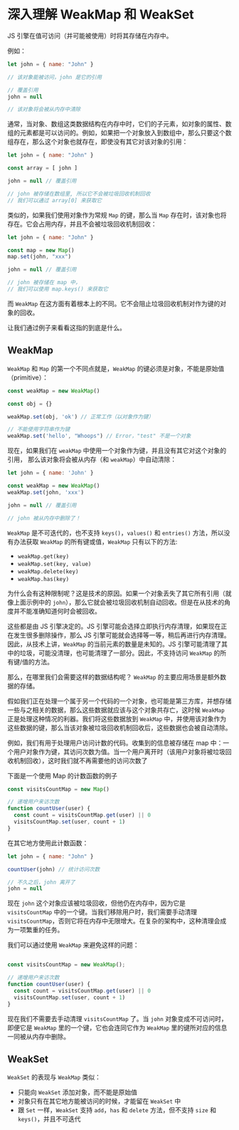 # 深入理解 WeakMap 和 WeakSet
<PubDate date="2021/11/05"/>

JS 引擎在值可访问（并可能被使用）时将其存储在内存中。

例如：
```js
let john = { name: "John" }

// 该对象能被访问，john 是它的引用

// 覆盖引用
john = null

// 该对象将会被从内存中清除
```
通常，当对象、数组这类数据结构在内存中时，它们的子元素，如对象的属性、数组的元素都是可以访问的。例如，如果把一个对象放入到数组中，那么只要这个数组存在，那么这个对象也就存在，即使没有其它对该对象的引用：
```js
let john = { name: "John" }

const array = [ john ]

john = null // 覆盖引用

// john 被存储在数组里, 所以它不会被垃圾回收机制回收
// 我们可以通过 array[0] 来获取它
```
类似的，如果我们使用对象作为常规 `Map` 的键，那么当 `Map` 存在时，该对象也将存在。它会占用内存，并且不会被垃圾回收机制回收：
```js
let john = { name: "John" }

const map = new Map()
map.set(john, "xxx")

john = null // 覆盖引用

// john 被存储在 map 中，
// 我们可以使用 map.keys() 来获取它
```

而 `WeakMap` 在这方面有着根本上的不同。它不会阻止垃圾回收机制对作为键的对象的回收。

让我们通过例子来看看这指的到底是什么。

## WeakMap

`WeakMap` 和 `Map` 的第一个不同点就是，`WeakMap` 的键必须是对象，不能是原始值（primitive）：
```js
const weakMap = new WeakMap()

const obj = {}

weakMap.set(obj, 'ok') // 正常工作（以对象作为键）

// 不能使用字符串作为键
weakMap.set('hello', "Whoops") // Error，"test" 不是一个对象
```
现在，如果我们在 `weakMap` 中使用一个对象作为键，并且没有其它对这个对象的引用， 那么该对象将会被从内存（和 `weakMap`）中自动清除：

```js
let john = { name: 'John' }

const weakMap = new WeakMap()
weakMap.set(john, 'xxx')

john = null // 覆盖引用

// john 被从内存中删除了！
```
`WeakMap` 是不可迭代的，也不支持 `keys()`，`values()` 和 `entries()` 方法，所以没有办法获取 `WeakMap` 的所有键或值，`WeakMap` 只有以下的方法:
- `weakMap.get(key)`
- `weakMap.set(key, value)`
- `weakMap.delete(key)`
- `weakMap.has(key)`

为什么会有这种限制呢？这是技术的原因。如果一个对象丢失了其它所有引用（就像上面示例中的 `john`），那么它就会被垃圾回收机制自动回收。但是在从技术的角度并不能准确知道何时会被回收。

这些都是由 JS 引擎决定的。JS 引擎可能会选择立即执行内存清理，如果现在正在发生很多删除操作，那么 JS 引擎可能就会选择等一等，稍后再进行内存清理。因此，从技术上讲，`WeakMap` 的当前元素的数量是未知的。JS 引擎可能清理了其中的垃圾，可能没清理，也可能清理了一部分。因此，不支持访问 `WeakMap` 的所有键/值的方法。

那么，在哪里我们会需要这样的数据结构呢？ `WeakMap` 的主要应用场景是额外数据的存储。

假如我们正在处理一个属于另一个代码的一个对象，也可能是第三方库，并想存储一些与之相关的数据，那么这些数据就应该与这个对象共存亡，这时候 `WeakMap` 正是处理这种情况的利器。我们将这些数据放到 `WeakMap` 中，并使用该对象作为这些数据的键，那么当该对象被垃圾回收机制回收后，这些数据也会被自动清除。

例如，我们有用于处理用户访问计数的代码。收集到的信息被存储在 map 中：一个用户对象作为键，其访问次数为值。当一个用户离开时（该用户对象将被垃圾回收机制回收），这时我们就不再需要他的访问次数了

下面是一个使用 Map 的计数函数的例子

```js
const visitsCountMap = new Map()

// 递增用户来访次数
function countUser(user) {
  const count = visitsCountMap.get(user) || 0
  visitsCountMap.set(user, count + 1)
}
```
在其它地方使用此计数函数：
```js
let john = { name: "John" }

countUser(john) // 统计访问次数

// 不久之后，john 离开了
john = null
```
现在 `john` 这个对象应该被垃圾回收，但他仍在内存中，因为它是 `visitsCountMap` 中的一个键。当我们移除用户时，我们需要手动清理 `visitsCountMap`，否则它将在内存中无限增大。在复杂的架构中，这种清理会成为一项繁重的任务。

我们可以通过使用 `WeakMap` 来避免这样的问题：
```js

const visitsCountMap = new WeakMap();

// 递增用户来访次数
function countUser(user) {
  const count = visitsCountMap.get(user) || 0
  visitsCountMap.set(user, count + 1)
}
```
现在我们不需要去手动清理 `visitsCountMap` 了。当 `john` 对象变成不可访问时，即便它是 `WeakMap` 里的一个键，它也会连同它作为 `WeakMap` 里的键所对应的信息一同被从内存中删除。

## WeakSet
`WeakSet` 的表现与 `WeakMap` 类似：
- 只能向 `WeakSet` 添加对象，而不能是原始值
- 对象只有在其它地方能被访问的时候，才能留在 `WeakSet` 中
- 跟 `Set` 一样，`WeakSet` 支持 `add`，`has` 和 `delete` 方法，但不支持 `size` 和 `keys()`，并且不可迭代

